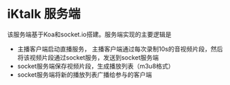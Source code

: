 # iKtalk 服务端

该服务端基于Koa和socket.io搭建。服务端实现的主要逻辑是

+ 主播客户端启动直播服务， 主播客户端通过每次录制10s的音视频片段，然后将该视频片段通过socket服务，发送到socket服务端
+ socket服务端保存视频片段，生成播放列表（m3u8格式）
+ socket服务端将新的播放列表广播给参与的客户端
